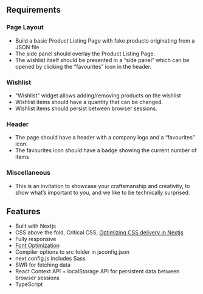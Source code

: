 ## Requirements

### Page Layout

- Build a basic Product Listing Page with fake products originating from a JSON file
- The side panel should overlay the Product Listing Page.
- The wishlist itself should be presented in a “side panel” which can be opened by clicking the “favourites” icon in the header.

### Wishlist

- “Wishlist” widget allows adding/removing products on the wishlist
- Wishlist items should have a quantity that can be changed.
- Wishlist items should persist between browser sessions.

### Header

- The page should have a header with a company logo and a “favourites” icon.
- The favourites icon should have a badge showing the current number of items

### Miscellaneous

- This is an invitation to showcase your craftsmanship and creativity, to show what’s important to you, and we like to be technically surprised.

## Features

- Built with Nextjs
- CSS above the fold, Critical CSS, [Optimizing CSS delivery in Nextjs](https://blog.mikelramos.com/posts/optimizing-css-delivery-nextjs)
- Fully responsive
- [Font Optimization](https://nextjs.org/docs/basic-features/font-optimization)
- Compiler options to src folder in jsconfig.json
- next.config.js includes Sass
- SWR for fetching data
- React Context API + localStorage API for persistent data between browser sessions
- TypeScript
